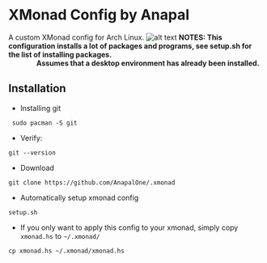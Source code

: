 # XMonad Config by Anapal
A custom XMonad config for Arch Linux.
![alt text](https://github.com/AnapalOne/pictures/blob/master/2022-04-13_17-41.png "XMonad")
   **NOTES: This configuration installs a lot of packages and programs, see setup.sh for the list of installing packages.**   
   &nbsp;&nbsp;&nbsp;&nbsp;&nbsp;&nbsp;&nbsp;&nbsp;&nbsp;&nbsp;&nbsp;&nbsp;&nbsp;&nbsp;**Assumes that a desktop environment has already been installed.**
   <!-- I know, very ugly. --> 

## Installation
* Installing git
``` 
 sudo pacman -S git
```

* Verify:
``` 
git --version
```

* Download
``` 
git clone https://github.com/AnapalOne/.xmonad
```  

* Automatically setup xmonad config
```
setup.sh
```

   * If you only want to apply this config to your xmonad, simply copy `xmonad.hs` to `~/.xmonad/`
``` 
cp xmonad.hs ~/.xmonad/xmonad.hs
```
